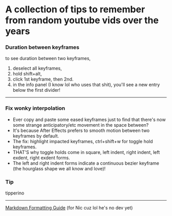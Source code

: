 # A collection of tips to remember from random youtube vids over the years

### Duration between keyframes ###
to see duration between two keyframes,
1. deselect all keyframes,
2. hold shift+alt,
3. click 1st keyframe, then 2nd.
4. in the info panel (I know lol who uses that shit), you'll see a new entry below the first divider!
---
### Fix wonky interpolation ###
- Ever copy and paste some eased keyframes just to find that there's now some strange anticipatory/etc movement in the space between?
- It's because After Effects prefers to smooth motion between two keyframes by default.
- The fix: highlight impacted keyframes, ctrl+shift+w for toggle hold keyframes.
- THAT'S why toggle holds come in square, left indent, right indent, left exdent, right exdent forms.
- The left and right indent forms indicate a continuous bezier keyframe (the hourglass shape we all know and love)!

### Tip ###
tipperino

---
[Markdown Formatting Guide](https://www.markdownguide.org/cheat-sheet/)
 (for Nic cuz lol he's no dev yet)
